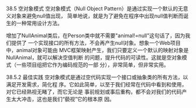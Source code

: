 38.5 空对象模式
空对象模式（Null Object Pattern）是通过实现一个默认的无意义对象来避免null值出现，
简单地说，就是为了避免在程序中出现null值判断而诞生的一种常用设计方法。

增加了NullAnimal类后，在Person类中就不需要"animal!=null"这句话了，因为我们提供了
一个实现接口的所有方法，不会再产生null对象。想象一个Web项目中，animal对象可能由
MVC框架映射产生，我们只要定义一个默认的映射对象是NullAnimal，就可以解决空值判断
的问题，提升代码的可读性。这就是空对象模式（一些项目组把它作为编码规范的一部
分），非常简单，但非常实用。

38.5.2 最佳实践
空对象模式是通过空代码实现一个接口或抽象类的所有方法，以满足开发需求，简化程
序。它如此简单，以至于我们经常在代码中看到和使用，对它已经熟视无睹了，而它无论是
事前规划或事后重构，都不会对我们的代码产生太大冲击，这也是我们“藐视”它的根本原
因。